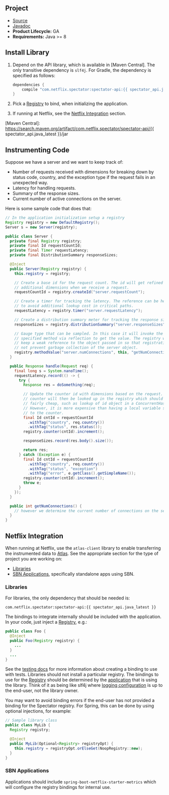 ## Project

* [Source](https://github.com/Netflix/spectator)
* [Javadoc](https://www.javadoc.io/doc/com.netflix.spectator/spectator-api/) 
* **Product Lifecycle:** GA
* **Requirements:** Java >= 8

## Install Library

1. Depend on the API library, which is available in [Maven Central]. The only transitive dependency
is `slf4j`. For Gradle, the dependency is specified as follows:

    ```groovy
    dependencies {
        compile "com.netflix.spectator:spectator-api:{{ spectator_api.java_latest }}"
    }
    ```

1. Pick a [Registry] to bind, when initializing the application.

1. If running at Netflix, see the [Netflix Integration] section.

[Registry]: registry/overview.md
[Netflix Integration]: #netflix-integration
[Maven Central]: https://search.maven.org/artifact/com.netflix.spectator/spectator-api/{{ spectator_api.java_latest }}/jar

## Instrumenting Code

Suppose we have a server and we want to keep track of:

* Number of requests received with dimensions for breaking down by status code, country, and
  the exception type if the request fails in an unexpected way.
* Latency for handling requests.
* Summary of the response sizes.
* Current number of active connections on the server.

Here is some sample code that does that:

```java
// In the application initialization setup a registry
Registry registry = new DefaultRegistry();
Server s = new Server(registry);

public class Server {
  private final Registry registry;
  private final Id requestCountId;
  private final Timer requestLatency;
  private final DistributionSummary responseSizes;

  @Inject
  public Server(Registry registry) {
    this.registry = registry;

    // Create a base id for the request count. The id will get refined with
    // additional dimensions when we receive a request.
    requestCountId = registry.createId("server.requestCount");

    // Create a timer for tracking the latency. The reference can be held onto
    // to avoid additional lookup cost in critical paths.
    requestLatency = registry.timer("server.requestLatency");

    // Create a distribution summary meter for tracking the response sizes.
    responseSizes = registry.distributionSummary("server.responseSizes");

    // Gauge type that can be sampled. In this case it will invoke the
    // specified method via reflection to get the value. The registry will
    // keep a weak reference to the object passed in so that registration will
    // not prevent garbage collection of the server object.
    registry.methodValue("server.numConnections", this, "getNumConnections");
  }

  public Response handle(Request req) {
    final long s = System.nanoTime();
    requestLatency.record(() -> {
      try {
        Response res = doSomething(req);

        // Update the counter id with dimensions based on the request. The
        // counter will then be looked up in the registry which should be
        // fairly cheap, such as lookup of id object in a ConcurrentHashMap.
        // However, it is more expensive than having a local variable seti
        // to the counter.
        final Id cntId = requestCountId
          .withTag("country", req.country())
          .withTag("status", res.status());
        registry.counter(cntId).increment();

        responseSizes.record(res.body().size());

        return res;
      } catch (Exception e) {
        final Id cntId = requestCountId
          .withTag("country", req.country())
          .withTag("status", "exception")
          .withTag("error", e.getClass().getSimpleName());
        registry.counter(cntId).increment();
        throw e;
      }
    });
  }

  public int getNumConnections() {
    // however we determine the current number of connections on the server
  }
}
```

## Netflix Integration

When running at Netflix, use the `atlas-client` library to enable transferring the
instrumented data to [Atlas](../../../index.md). See the appropriate
section for the type of project you are working on:

* [Libraries](#libraries)
* [SBN Applications](#applications), specifically standalone apps using SBN.

### Libraries

For libraries, the only dependency that should be needed is:

```
com.netflix.spectator:spectator-api:{{ spectator_api.java_latest }}
```

The bindings to integrate internally should be included with the application. In your code,
just inject a [Registry], e.g.:

```java
public class Foo {
  @Inject
  public Foo(Registry registry) {
    ...
  }
  ...
}
```

See the [testing docs](testing.md) for more information about creating a binding to use with tests.
Libraries should not install a particular registry. The bindings to use for the [Registry] should be
determined by the [application](#application) that is using the library. Think of it as being like
slf4j where [logging configuration] is up to the end-user, not the library owner.

[logging configuration]: https://www.slf4j.org/faq.html#configure_logging

You may want to avoid binding errors if the end-user has not provided a binding for the Spectator
registry. For Spring, this can be done by using optional injections, for example:

```java
// Sample library class
public class MyLib {
  Registry registry;

  @Inject
  public MyLib(Optional<Registry> registryOpt) {
    this.registry = registryOpt.orElseGet(NoopRegistry::new);
  }
}
```

### SBN Applications

Applications should include `spring-boot-netflix-starter-metrics` which will configure the
registry bindings for internal use.

